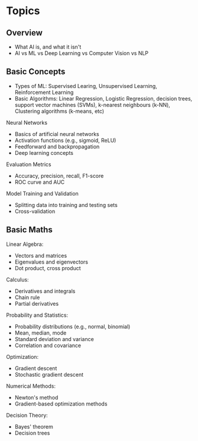 # Topics  
## Overview  
* What AI is, and what it isn't  
* AI vs ML vs Deep Learning vs Computer Vision vs NLP  

## Basic Concepts  
* Types of ML: Supervised Learing, Unsupervised Learning, Reinforcement Learning
* Basic Algorithms: Linear Regression, Logistic Regression, decision trees, support vector machines (SVMs), k-nearest neighbours (k-NN), Clustering algorithms (k-means, etc)

Neural Networks  
* Basics of artificial neural networks
* Activation functions (e.g., sigmoid, ReLU)
* Feedforward and backpropagation
* Deep learning concepts

Evaluation Metrics  
* Accuracy, precision, recall, F1-score
* ROC curve and AUC

Model Training and Validation  
* Splitting data into training and testing sets
* Cross-validation

## Basic Maths
Linear Algebra:
* Vectors and matrices
* Eigenvalues and eigenvectors
* Dot product, cross product

Calculus:  
* Derivatives and integrals
* Chain rule
* Partial derivatives

Probability and Statistics:  
* Probability distributions (e.g., normal, binomial)
* Mean, median, mode
* Standard deviation and variance
* Correlation and covariance

Optimization:  
* Gradient descent
* Stochastic gradient descent

Numerical Methods:  
* Newton's method
* Gradient-based optimization methods

Decision Theory:  
* Bayes' theorem
* Decision trees